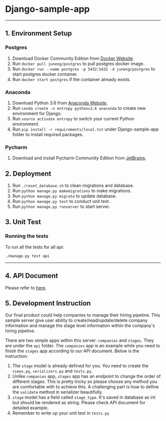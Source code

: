 # Django-sample-app

--------------------------------------------------------------------------------
## 1. Environment Setup

### Postgres

1. Download Docker Community Edition from [Docker Website](https://store.docker.com/search?offering=community&type=edition).
2. Run `docker pull juneng/postgres` to pull postgres docker image.
3. Run `docker run --name postgres -p 5432:5432 -d juneng/postgres` to start postgres docker container.
4. Run `docker start postgres` if the container already exists.

### Anaconda

1. Download Python 3.6 from [Anaconda Website](https://www.continuum.io/downloads).
2. Run `conda create -n entropy python=3.6 anaconda` to create new environment for Django.
3. Run `source activate entropy` to switch your current Python environment.
4. Run `pip install -r requirements/local.txt` under Django-sample-app folder to install required packages.

### Pycharm

1. Download and install Pycharm Community Edition from [JetBrains](https://www.jetbrains.com/pycharm/).

## 2. Deployment

1. Run `./reset_database.sh` to clean migrations and database.
2. Run `python manage.py makemigrations` to make migrations.
3. Run `python manage.py migrate` to update database.
4. Run `python manage.py test` to conduct unit test.
5. Run `python manage.py runserver` to start server.

## 3. Unit Test

### Running the tests
To run all the tests for all api:

```
./manage.py test api
```
--------------------------------------------------------------------------------

## 4. API Document

Please refer to [here](https://github.com/gywangbruce/django-sample-app/blob/master/API_DOCUMENT.md).

## 5. Development Instruction

Our final product could help companies to manage their hiring pipeline. This sample server give user ability to create/read/update/delete company information and manage the stage level information within the company's hiring pipeline.

There are two simple apps within this server: `companies` and `stages`. They are under the `api` folder. The `companies` app is an example while you need to finish the `stages` app according to our API document. Below is the instruction:

1. The `stage` model is already defined for you. You need to create the `views.py`, `serializers.py` and `tests.py`.
2. Unlike `companies` app, `stages` app has an endpoint to change the order of different stages. This is pretty tricky so please choose any method you are comfortable with to achieve this. A challenging part is how to define the `validate` method in serializer beautifully.
3. `stage` model has a field called `stage_type`. It's saved in database as int but should be rendered as string. Please check API document for detailed example.
4. Remember to write up your unit test in `tests.py`
